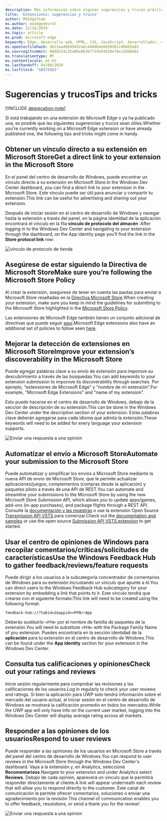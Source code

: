 ```yaml
---
description: Más información sobre algunas sugerencias y trucos prácticos relacionados con las extensiones de Microsoft Edge
title: 'Extensiones: sugerencias y trucos'
author: MSEdgeTeam
ms.author: msedgedevrel
ms.date: 12/16/2019
ms.topic: article
ms.prod: microsoft-edge
keywords: Edge, desarrollo web, HTML, CSS, JavaScript, desarrollador, extensiones
ms.openlocfilehash: db15aa49649432a6c4400b4e6830501c40485a83
ms.sourcegitcommit: 6860234c25a8be863b7f29a54838e78e120dbb62
ms.translationtype: MT
ms.contentlocale: es-ES
ms.lasthandoff: 04/09/2020
ms.locfileid: "10573561"
---
```

# <span data-ttu-id="9e8c8-104">Sugerencias y trucos</span><span class="sxs-lookup"><span data-stu-id="9e8c8-104">Tips and tricks</span></span>  

[!INCLUDE [deprecation-note](includes/deprecation-note.md)]  

<span data-ttu-id="9e8c8-105">Si está trabajando en una extensión de Microsoft Edge o ya ha publicado una, es posible que las siguientes sugerencias y trucos sean útiles.</span><span class="sxs-lookup"><span data-stu-id="9e8c8-105">Whether you're currently working on a Microsoft Edge extension or have already published one, the following tips and tricks might come in handy.</span></span>

## <span data-ttu-id="9e8c8-106">Obtener un vínculo directo a su extensión en Microsoft Store</span><span class="sxs-lookup"><span data-stu-id="9e8c8-106">Get a direct link to your extension in the Microsoft Store</span></span>
<span data-ttu-id="9e8c8-107">En el panel del centro de desarrollo de Windows, puede encontrar un vínculo directo a su extensión en Microsoft Store.</span><span class="sxs-lookup"><span data-stu-id="9e8c8-107">In the Windows Dev Center dashboard, you can find a direct link to your extension in the Microsoft Store.</span></span> <span data-ttu-id="9e8c8-108">Este vínculo puede ser útil para anunciar y compartir tu extensión.</span><span class="sxs-lookup"><span data-stu-id="9e8c8-108">This link can be useful for advertising and sharing out your extension.</span></span>


<span data-ttu-id="9e8c8-109">Después de iniciar sesión en el centro de desarrollo de Windows y navegar hasta la extensión a través del panel, en la página identidad de la aplicación encontrará el vínculo en la fila **vínculo de protocolo del almacén** :</span><span class="sxs-lookup"><span data-stu-id="9e8c8-109">After logging in to the Windows Dev Center and navigating to your extension through the dashboard, on the App identity page you’ll find the link in the **Store protocol link** row:</span></span>

![vínculo de protocolo de tienda](./media/store-link.png)
 
## <span data-ttu-id="9e8c8-111">Asegúrese de estar siguiendo la Directiva de Microsoft Store</span><span class="sxs-lookup"><span data-stu-id="9e8c8-111">Make sure you’re following the Microsoft Store Policy</span></span>
<span data-ttu-id="9e8c8-112">Al crear la extensión, asegúrese de tener en cuenta las pautas para enviar a Microsoft Store resaltadas en la [Directiva Microsoft Store](https://msdn.microsoft.com/library/windows/apps/dn764944.aspx).</span><span class="sxs-lookup"><span data-stu-id="9e8c8-112">When creating your extension, make sure you keep in mind the guidelines for submitting to the Microsoft Store highlighted in the [Microsoft Store Policy](https://msdn.microsoft.com/library/windows/apps/dn764944.aspx).</span></span> 
 
<span data-ttu-id="9e8c8-113">Las extensiones de Microsoft Edge también tienen un conjunto adicional de directivas que puede seguir [aquí](https://msdn.microsoft.com/library/windows/apps/dn764944.aspx#pol_10_12).</span><span class="sxs-lookup"><span data-stu-id="9e8c8-113">Microsoft Edge extensions also have an additional set of policies to follow seen [here](https://msdn.microsoft.com/library/windows/apps/dn764944.aspx#pol_10_12).</span></span>

## <span data-ttu-id="9e8c8-114">Mejorar la detección de extensiones en Microsoft Store</span><span class="sxs-lookup"><span data-stu-id="9e8c8-114">Improve your extension’s discoverability in the Microsoft Store</span></span>

<span data-ttu-id="9e8c8-115">Puede agregar palabras clave a su envío de extensión para imporove su descubrimiento a través de las búsquedas.</span><span class="sxs-lookup"><span data-stu-id="9e8c8-115">You can add keywords to your extension submission to imporove its discoverability through searches.</span></span> <span data-ttu-id="9e8c8-116">Por ejemplo, "extensiones de Microsoft Edge" y "nombre de mi extensión".</span><span class="sxs-lookup"><span data-stu-id="9e8c8-116">For example, "Microsoft Edge Extensions" and "name of my extension".</span></span> 

<span data-ttu-id="9e8c8-117">Esto puede hacerse en el centro de desarrollo de Windows, debajo de la sección de descripción de su extensión.</span><span class="sxs-lookup"><span data-stu-id="9e8c8-117">This can be done in the Windows Dev Center under the description section of your extension.</span></span> <span data-ttu-id="9e8c8-118">Estas palabras clave deberán agregarse para cada idioma que admita la extensión.</span><span class="sxs-lookup"><span data-stu-id="9e8c8-118">These keywords will need to be added for every language your extension supports.</span></span>

![Enviar una respuesta a una opinión](./media/keywords.png)

## <span data-ttu-id="9e8c8-120">Automatizar el envío a Microsoft Store</span><span class="sxs-lookup"><span data-stu-id="9e8c8-120">Automate your submission to the Microsoft Store</span></span>
<span data-ttu-id="9e8c8-121">Puede automatizar y simplificar los envíos a Microsoft Store mediante la nueva API de envío de Microsoft Store, que le permite actualizar aplicaciones/juegos, complementos (compras desde la aplicación) y paquetes piloto a través de una API de REST.</span><span class="sxs-lookup"><span data-stu-id="9e8c8-121">You can automate and streamline your submissions to the Microsoft Store by using the new Microsoft Store Submission API, which allows you to update apps/games, add-ons (in-app purchases), and package flights through a REST API.</span></span> <span data-ttu-id="9e8c8-122">Consulte la [documentación y las muestras](https://docs.microsoft.com/windows/uwp/monetize/create-and-manage-submissions-using-windows-store-services) o use la extensión Open Source [Transmission API VSTS](https://github.com/Microsoft/windows-dev-center-vsts-extension) para comenzar.</span><span class="sxs-lookup"><span data-stu-id="9e8c8-122">Check out the [documentation and samples](https://docs.microsoft.com/windows/uwp/monetize/create-and-manage-submissions-using-windows-store-services) or use the open source [Submission API VSTS extension](https://github.com/Microsoft/windows-dev-center-vsts-extension) to get started.</span></span>

## <span data-ttu-id="9e8c8-123">Usar el centro de opiniones de Windows para recopilar comentarios/críticas/solicitudes de características</span><span class="sxs-lookup"><span data-stu-id="9e8c8-123">Use the Windows Feedback Hub to gather feedback/reviews/feature requests</span></span>

<span data-ttu-id="9e8c8-124">Puede dirigir a los usuarios a la subcategoría concentrador de comentarios de Windows para su extensión incrustando un vínculo que apunte a él.</span><span class="sxs-lookup"><span data-stu-id="9e8c8-124">You can direct users to the Windows Feedback Hub subcategory for your extension by embedding a link that points to it.</span></span> <span data-ttu-id="9e8c8-125">Este vínculo tendrá que crearse con el siguiente formato:</span><span class="sxs-lookup"><span data-stu-id="9e8c8-125">This link will need to be created using the following format:</span></span> 

`feedback-hub://?tabid=2&appid=<PFN>!App`

<span data-ttu-id="9e8c8-126">Deberás sustituirlo `<PFN>` por el nombre de familia de paquetes de la extensión.</span><span class="sxs-lookup"><span data-stu-id="9e8c8-126">You will need to substitute `<PFN>` with the Package Family Name of you extension.</span></span> <span data-ttu-id="9e8c8-127">Puedes encontrarla en la sección identidad de la **aplicación** para tu extensión en el centro de desarrollo de Windows.</span><span class="sxs-lookup"><span data-stu-id="9e8c8-127">This can be found under the **App identity** section for your extension in the Windows Dev Center.</span></span>

## <span data-ttu-id="9e8c8-128">Consulta tus calificaciones y opiniones</span><span class="sxs-lookup"><span data-stu-id="9e8c8-128">Check out your ratings and reviews</span></span>
<span data-ttu-id="9e8c8-129">Inicie sesión regularmente para comprobar las revisiones y las calificaciones de los usuarios.</span><span class="sxs-lookup"><span data-stu-id="9e8c8-129">Log in regularly to check your user reviews and ratings.</span></span> <span data-ttu-id="9e8c8-130">Si bien la aplicación para UWP solo tendrá información sobre el mercado del usuario actual, al iniciar sesión en el centro de desarrollo de Windows se mostrará la calificación promedio en todos los mercados.</span><span class="sxs-lookup"><span data-stu-id="9e8c8-130">While the UWP app will only have info on the current user market, logging into the Windows Dev Center will display average rating across all markets.</span></span>

## <span data-ttu-id="9e8c8-131">Responder a las opiniones de los usuarios</span><span class="sxs-lookup"><span data-stu-id="9e8c8-131">Respond to user reviews</span></span>
<span data-ttu-id="9e8c8-132">Puede responder a las opiniones de los usuarios en Microsoft Store a través del panel del centro de desarrollo de Windows.</span><span class="sxs-lookup"><span data-stu-id="9e8c8-132">You can respond to user reviews in the Microsoft Store through the Windows Dev Center's dashboard.</span></span> <span data-ttu-id="9e8c8-133">Vaya a la extensión y, en Analytics, seleccione **Recomentarioss**.</span><span class="sxs-lookup"><span data-stu-id="9e8c8-133">Navigate to your extension and under Analytics select **Reviews**.</span></span> <span data-ttu-id="9e8c8-134">Debajo de cada opinión, aparecerá un vínculo que le permitirá responder directamente al cliente.</span><span class="sxs-lookup"><span data-stu-id="9e8c8-134">A link will appear underneath each review that will allow you to respond directly to the customer.</span></span> <span data-ttu-id="9e8c8-135">Este canal de comunicación le permite ofrecer comentarios, soluciones o enviar una agradecimiento por la revisión.</span><span class="sxs-lookup"><span data-stu-id="9e8c8-135">This channel of communication enables you to offer feedback, resolutions, or send a thank you for the review!</span></span>

![Enviar una respuesta a una opinión](./media/reviews.png)
